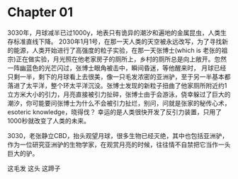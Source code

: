 # Chapter 01
3030年，月球减半已过1000y，地表只有诡异的潮汐和遍地的金属昆虫，人类生存标准直线下降。
2030年1月1号，在那一天人类的天空被永远改写，为了寻找新的能源，人类开始进行了高强度的粒子实验，在那一天张博士(which is 老张的祖宗)正在做实验，月光照在他老家房子的厕所上，乡村的厕所总是向上敞开。忽然一阵幽蓝色的光芒闪过，张博士眼角被击中，瞬间昏迷，等他醒来时，
月球已经只剩一半，剩下的月球看上去很美，像一只毛发浓密的亚洲驴，至于另一半基本都落进了太平洋，整个环太平洋沉没。张博士发现的新粒子扭曲了他家厕所附近约1立方米大小的引力，月亮直接被引力扯碎，张博士由于会游泳，侥幸躲过了巨大的潮汐，你可能要问张博士为什么不会被引力扯烂，别问，问就是张家的秘传心术，esoteric knowledge，晓得伐？
幸运的是人类很快开发了反引力装置，只用了1000秒就改变了人类的未来。

3030，老张静立CBD，抬头观望月球，很多生物已经灭绝，其中也包括亚洲驴，作为一位研究亚洲驴的生物学家，在观赏月亮的时候，往往情不自禁把它当作一头巨大的驴。

这毛发 这头 这蹄子
